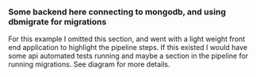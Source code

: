 ### Some backend here connecting to mongodb, and using dbmigrate for migrations

For this example I omitted this section, and went with a light weight front end application to highlight the pipeline steps. If this existed I would have some api automated tests running and maybe a section in the pipeline for running migrations. See diagram for more details.
